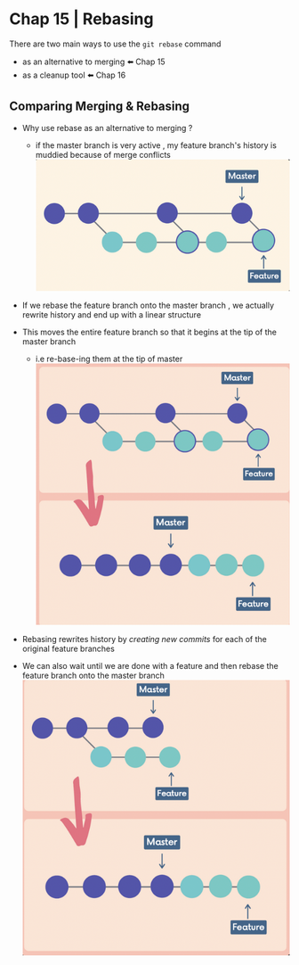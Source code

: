 # Chap 15 | Rebasing 

There are two main ways to use the `git rebase` command 

-  as an alternative to merging ⬅️ Chap 15 
- as a cleanup tool ⬅️ Chap 16

## Comparing Merging & Rebasing 

- Why use rebase as an alternative to merging ? 
  - if the master branch is very active , my feature branch's history is muddied because of merge conflicts![rebasing-1](../Assets/rebasing-1.png)

- If we rebase the feature branch onto the master branch , we actually rewrite history and end up with a linear structure 
- This moves the entire feature branch so that it begins at the tip of the master branch 
  - i.e re-base-ing them at the tip of master![zzzz-rebasing-2](../Assets/zzzz-rebasing-2.png)

- Rebasing rewrites history by *creating new commits* for each of the original feature branches
- We can also wait until we are done with a feature and then rebase the feature branch onto the master branch![00REBASING](../Assets/00REBASING.png)